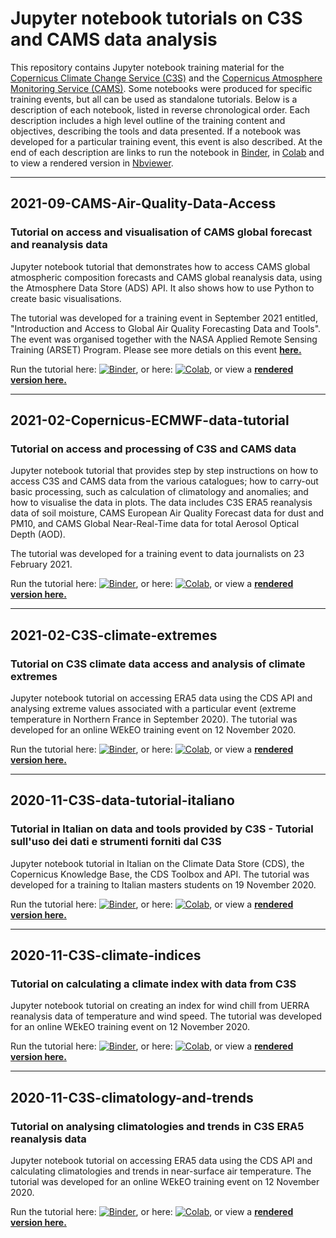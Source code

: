# Jupyter notebook tutorials on C3S and CAMS data analysis
This repository contains Jupyter notebook training material for the [Copernicus Climate Change Service (C3S)](https://climate.copernicus.eu/) and the [Copernicus Atmosphere Monitoring Service (CAMS)](https://atmosphere.copernicus.eu/). Some notebooks were produced for specific training events, but all can be used as standalone tutorials. Below is a description of each notebook, listed in reverse chronological order. Each description includes a high level outline of the training content and objectives, describing the tools and data presented. If a notebook was developed for a particular training event, this event is also described. At the end of each description are links to run the notebook in [Binder](https://mybinder.org/), in [Colab](https://colab.research.google.com/notebooks/intro.ipynb?utm_source=scs-index) and to view a rendered version in [Nbviewer](https://nbviewer.jupyter.org/).

---

## 2021-09-CAMS-Air-Quality-Data-Access
### Tutorial on access and visualisation of CAMS global forecast and reanalysis data
Jupyter notebook tutorial that demonstrates how to access CAMS global atmospheric composition forecasts and CAMS global reanalysis data, using the Atmosphere Data Store (ADS) API. It also shows how to use Python to create basic visualisations.

The tutorial was developed for a training event in September 2021 entitled, "Introduction and Access to Global Air Quality Forecasting Data and Tools". The event was organised together with the NASA Applied Remote Sensing Training (ARSET) Program. Please see more detials on this event **[here.](https://appliedsciences.nasa.gov/join-mission/training/english/arset-introduction-and-access-global-air-quality-forecasting-data-and)**

Run the tutorial here: [![Binder](https://mybinder.org/badge_logo.svg)](https://mybinder.org/v2/gh/ecmwf-projects/copernicus-training/HEAD?urlpath=lab/tree/2021-09-CAMS-Air-Quality-Data-Access.ipynb), or here: [![Colab](https://colab.research.google.com/assets/colab-badge.svg)](https://colab.research.google.com/github/ecmwf-projects/copernicus-training/blob/master/2021-09-CAMS-Air-Quality-Data-Access.ipynb), or view a **[rendered version here.](https://nbviewer.jupyter.org/github/ecmwf-projects/copernicus-training/blob/master/2021-09-CAMS-Air-Quality-Data-Access.ipynb)**

---

## 2021-02-Copernicus-ECMWF-data-tutorial
### Tutorial on access and processing of C3S and CAMS data
Jupyter notebook tutorial that provides step by step instructions on how to access C3S and CAMS data from the various catalogues; how to carry-out basic processing, such as calculation of climatology and anomalies; and how to visualise the data in plots. The data includes C3S ERA5 reanalysis data of soil moisture, CAMS European Air Quality Forecast data for dust and PM10, and CAMS Global Near-Real-Time data for total Aerosol Optical Depth (AOD).

The tutorial was developed for a training event to data journalists on 23 February 2021.

Run the tutorial here: [![Binder](https://mybinder.org/badge_logo.svg)](https://mybinder.org/v2/gh/ecmwf-projects/copernicus-training/HEAD?urlpath=lab/tree/2021-02-Copernicus-ECMWF-data-tutorial.ipynb), or here: [![Colab](https://colab.research.google.com/assets/colab-badge.svg)](https://colab.research.google.com/github/ecmwf-projects/copernicus-training/blob/master/2021-02-Copernicus-ECMWF-data-tutorial.ipynb), or view a **[rendered version here.](https://nbviewer.jupyter.org/github/ecmwf-projects/copernicus-training/blob/master/2021-02-Copernicus-ECMWF-data-tutorial.ipynb)**

---

## 2021-02-C3S-climate-extremes
### Tutorial on C3S climate data access and analysis of climate extremes
Jupyter notebook tutorial on accessing ERA5 data using the CDS API and analysing extreme values associated with a particular event (extreme temperature in Northern France in September 2020). The tutorial was developed for an online WEkEO training event on 12 November 2020.

Run the tutorial here: [![Binder](https://mybinder.org/badge_logo.svg)](https://mybinder.org/v2/gh/ecmwf-projects/copernicus-training/HEAD?urlpath=lab/tree/2021-02-C3S-climate-extremes.ipynb), or here: [![Colab](https://colab.research.google.com/assets/colab-badge.svg)](https://colab.research.google.com/github/ecmwf-projects/copernicus-training/blob/master/2021-02-C3S-climate-extremes.ipynb), or view a **[rendered version here.](https://nbviewer.jupyter.org/github/ecmwf-projects/copernicus-training/blob/master/2021-02-C3S-climate-extremes.ipynb)**

---

## 2020-11-C3S-data-tutorial-italiano
### Tutorial in Italian on data and tools provided by C3S - Tutorial sull'uso dei dati e strumenti forniti dal C3S
Jupyter notebook tutorial in Italian on the Climate Data Store (CDS), the Copernicus Knowledge Base, the CDS Toolbox and API. The tutorial was developed for a training to Italian masters students on 19 November 2020.

Run the tutorial here: [![Binder](https://mybinder.org/badge_logo.svg)](https://mybinder.org/v2/gh/ecmwf-projects/copernicus-training/HEAD?urlpath=lab/tree/2020-11-C3S-data-tutorial-italiano.ipynb), or here: [![Colab](https://colab.research.google.com/assets/colab-badge.svg)](https://colab.research.google.com/github/ecmwf-projects/copernicus-training/blob/master/2020-11-C3S-data-tutorial-italiano.ipynb), or view a **[rendered version here.](https://nbviewer.jupyter.org/github/ecmwf-projects/copernicus-training/blob/master/2020-11-C3S-data-tutorial-italiano.ipynb)**

---

## 2020-11-C3S-climate-indices
### Tutorial on calculating a climate index with data from C3S
Jupyter notebook tutorial on creating an index for wind chill from UERRA reanalysis data of temperature and wind speed. The tutorial was developed for an online WEkEO training event on 12 November 2020.

Run the tutorial here: [![Binder](https://mybinder.org/badge_logo.svg)](https://mybinder.org/v2/gh/ecmwf-projects/copernicus-training/HEAD?urlpath=lab/tree/2020-11-C3S-climate-indices.ipynb), or here: [![Colab](https://colab.research.google.com/assets/colab-badge.svg)](https://colab.research.google.com/github/ecmwf-projects/copernicus-training/blob/master/2020-11-C3S-climate-indices.ipynb), or view a **[rendered version here.](https://nbviewer.jupyter.org/github/ecmwf-projects/copernicus-training/blob/master/2020-11-C3S-climate-indices.ipynb)**

---

## 2020-11-C3S-climatology-and-trends
### Tutorial on analysing climatologies and trends in C3S ERA5 reanalysis data
Jupyter notebook tutorial on accessing ERA5 data using the CDS API and calculating climatologies and trends in near-surface air temperature. The tutorial was developed for an online WEkEO training event on 12 November 2020.

Run the tutorial here: [![Binder](https://mybinder.org/badge_logo.svg)](https://mybinder.org/v2/gh/ecmwf-projects/copernicus-training/HEAD?urlpath=lab/tree/2020-11-C3S-climatology-and-trends.ipynb), or here: [![Colab](https://colab.research.google.com/assets/colab-badge.svg)](https://colab.research.google.com/github/ecmwf-projects/copernicus-training/blob/master/2020-11-C3S-climatology-and-trends.ipynb), or view a **[rendered version here.](https://nbviewer.jupyter.org/github/ecmwf-projects/copernicus-training/blob/master/2020-11-C3S-climatology-and-trends.ipynb)**
